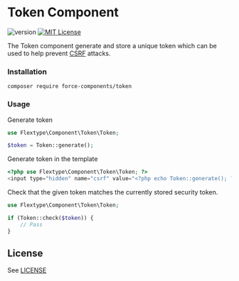 # Token Component
![version](https://img.shields.io/badge/version-1.1.0-brightgreen.svg?style=flat-square "Version")
[![MIT License](https://img.shields.io/badge/license-MIT-blue.svg?style=flat-square)](https://github.com/flextype-components/token/blob/master/LICENSE)

The Token component generate and store a unique token which can be used to help prevent [CSRF](http://wikipedia.org/wiki/Cross_Site_Request_Forgery) attacks.   

### Installation

```
composer require force-components/token
```

### Usage

Generate token
```php
use Flextype\Component\Token\Token;

$token = Token::generate();
```

Generate token in the template
```php
<?php use Flextype\Component\Token\Token; ?>
<input type="hidden" name="csrf" value="<?php echo Token::generate(); ?>">
```

Check that the given token matches the currently stored security token.  
```php
use Flextype\Component\Token\Token;

if (Token::check($token)) {
    // Pass
}
```

## License
See [LICENSE](https://github.com/flextype-components/token/blob/master/LICENSE)
